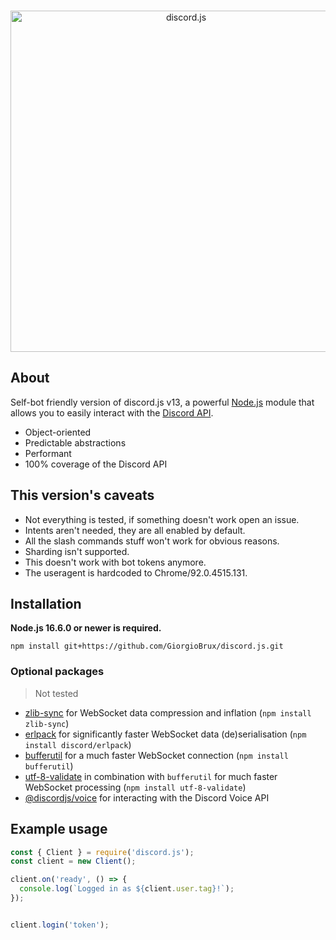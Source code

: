 <div align="center">
  <br />
  <p>
    <a href="https://discord.js.org"><img src="https://discord.js.org/static/logo.svg" width="546" alt="discord.js" /></a>
  </p>
</div>

## About

Self-bot friendly version of discord.js v13, a powerful [Node.js](https://nodejs.org) module that allows you to easily interact with the
[Discord API](https://discord.com/developers/docs/intro). 

- Object-oriented
- Predictable abstractions
- Performant
- 100% coverage of the Discord API

## This version's caveats
- Not everything is tested, if something doesn't work open an issue.
- Intents aren't needed, they are all enabled by default.
- All the slash commands stuff won't work for obvious reasons.
- Sharding isn't supported.
- This doesn't work with bot tokens anymore.
- The useragent is hardcoded to Chrome/92.0.4515.131.

## Installation

**Node.js 16.6.0 or newer is required.**  

```sh-session
npm install git+https://github.com/GiorgioBrux/discord.js.git
```

### Optional packages
> Not tested
- [zlib-sync](https://www.npmjs.com/package/zlib-sync) for WebSocket data compression and inflation (`npm install zlib-sync`)
- [erlpack](https://github.com/discord/erlpack) for significantly faster WebSocket data (de)serialisation (`npm install discord/erlpack`)
- [bufferutil](https://www.npmjs.com/package/bufferutil) for a much faster WebSocket connection (`npm install bufferutil`)
- [utf-8-validate](https://www.npmjs.com/package/utf-8-validate) in combination with `bufferutil` for much faster WebSocket processing (`npm install utf-8-validate`)
- [@discordjs/voice](https://github.com/discordjs/voice) for interacting with the Discord Voice API

## Example usage

```js
const { Client } = require('discord.js');
const client = new Client();

client.on('ready', () => {
  console.log(`Logged in as ${client.user.tag}!`);
});


client.login('token');
```

